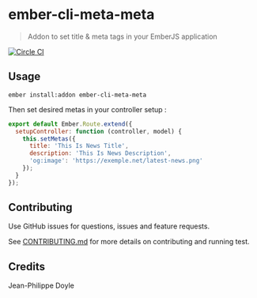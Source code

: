 # ember-cli-meta-meta

> Addon to set title & meta tags in your EmberJS application

[![Circle CI](https://circleci.com/gh/didacte/ember-cli-meta-meta/tree/master.svg?style=svg)](https://circleci.com/gh/didacte/ember-cli-meta-meta/tree/master)

## Usage

    ember install:addon ember-cli-meta-meta

Then set desired metas in your controller setup :

```js
export default Ember.Route.extend({
  setupController: function (controller, model) {
    this.setMetas({
      title: 'This Is News Title',
      description: 'This Is News Description',
      'og:image': 'https://exemple.net/latest-news.png'
    });
  }
});
```

## Contributing

Use GitHub issues for questions, issues and feature requests.

See [CONTRIBUTING.md](CONTRIBUTING.md) for more details on contributing and running test.

## Credits

Jean-Philippe Doyle
